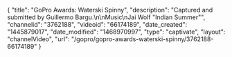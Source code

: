 {
    "title": "GoPro Awards: Waterski Spinny",
    "description": "Captured and submitted by Guillermo Bargu.\n\nMusic\nJai Wolf \"Indian Summer\"",
    "channelid": "3762188",
    "videoid": "66174189",
    "date_created": "1445879017",
    "date_modified": "1468970997",
    "type": "captivate",
    "layout": "channelVideo",
    "url": "\/gopro\/gopro-awards-waterski-spinny\/3762188-66174189"
}